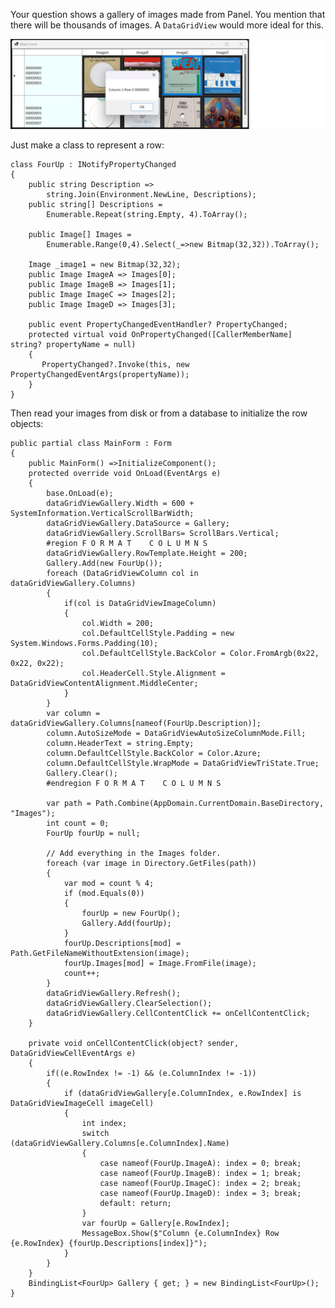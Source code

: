 Your question shows a gallery of images made from Panel. You mention that there will be thousands of images. A `DataGridView` would more ideal for this. 

![screenshot](https://github.com/IVSoftware/dgv-music-record-store-gallery/blob/master/dgv-music-record-store-gallery/Screenshots/screenshot.png)

Just make a class to represent a row:

    class FourUp : INotifyPropertyChanged
    {
        public string Description =>
            string.Join(Environment.NewLine, Descriptions);
        public string[] Descriptions =
            Enumerable.Repeat(string.Empty, 4).ToArray();

        public Image[] Images = 
            Enumerable.Range(0,4).Select(_=>new Bitmap(32,32)).ToArray();

        Image _image1 = new Bitmap(32,32);
        public Image ImageA => Images[0];
        public Image ImageB => Images[1];
        public Image ImageC => Images[2];
        public Image ImageD => Images[3];

        public event PropertyChangedEventHandler? PropertyChanged;
        protected virtual void OnPropertyChanged([CallerMemberName] string? propertyName = null)
        {
           PropertyChanged?.Invoke(this, new PropertyChangedEventArgs(propertyName));
        }
    }

Then read your images from disk or from a database to initialize the row objects:

    public partial class MainForm : Form
    {
        public MainForm() =>InitializeComponent();
        protected override void OnLoad(EventArgs e)
        {
            base.OnLoad(e);
            dataGridViewGallery.Width = 600 + SystemInformation.VerticalScrollBarWidth;
            dataGridViewGallery.DataSource = Gallery;
            dataGridViewGallery.ScrollBars= ScrollBars.Vertical;
            #region F O R M A T    C O L U M N S
            dataGridViewGallery.RowTemplate.Height = 200;
            Gallery.Add(new FourUp());
            foreach (DataGridViewColumn col in dataGridViewGallery.Columns)
            {
                if(col is DataGridViewImageColumn)
                {
                    col.Width = 200;
                    col.DefaultCellStyle.Padding = new System.Windows.Forms.Padding(10);
                    col.DefaultCellStyle.BackColor = Color.FromArgb(0x22, 0x22, 0x22);
                    col.HeaderCell.Style.Alignment = DataGridViewContentAlignment.MiddleCenter;
                }
            }
            var column = dataGridViewGallery.Columns[nameof(FourUp.Description)];
            column.AutoSizeMode = DataGridViewAutoSizeColumnMode.Fill;
            column.HeaderText = string.Empty;
            column.DefaultCellStyle.BackColor = Color.Azure;
            column.DefaultCellStyle.WrapMode = DataGridViewTriState.True;  
            Gallery.Clear();
            #endregion F O R M A T    C O L U M N S

            var path = Path.Combine(AppDomain.CurrentDomain.BaseDirectory, "Images");
            int count = 0;
            FourUp fourUp = null;

            // Add everything in the Images folder.
            foreach (var image in Directory.GetFiles(path))
            {
                var mod = count % 4;
                if (mod.Equals(0))
                {
                    fourUp = new FourUp();
                    Gallery.Add(fourUp);
                }
                fourUp.Descriptions[mod] = Path.GetFileNameWithoutExtension(image);
                fourUp.Images[mod] = Image.FromFile(image);
                count++;
            }
            dataGridViewGallery.Refresh();
            dataGridViewGallery.ClearSelection();
            dataGridViewGallery.CellContentClick += onCellContentClick;
        }

        private void onCellContentClick(object? sender, DataGridViewCellEventArgs e)
        {
            if((e.RowIndex != -1) && (e.ColumnIndex != -1))
            {
                if (dataGridViewGallery[e.ColumnIndex, e.RowIndex] is DataGridViewImageCell imageCell)
                {
                    int index;
                    switch (dataGridViewGallery.Columns[e.ColumnIndex].Name)
                    {
                        case nameof(FourUp.ImageA): index = 0; break;
                        case nameof(FourUp.ImageB): index = 1; break;
                        case nameof(FourUp.ImageC): index = 2; break;
                        case nameof(FourUp.ImageD): index = 3; break;
                        default: return;
                    }
                    var fourUp = Gallery[e.RowIndex];
                    MessageBox.Show($"Column {e.ColumnIndex} Row {e.RowIndex} {fourUp.Descriptions[index]}");
                }
            }
        }
        BindingList<FourUp> Gallery { get; } = new BindingList<FourUp>();
    }

